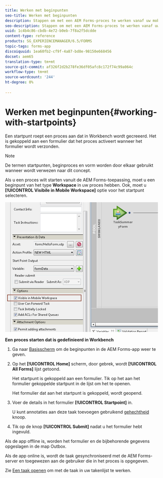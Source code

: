 ```yaml
---
title: Werken met beginpunten
seo-title: Werken met beginpunten
description: Stappen om met een AEM Forms-proces te werken vanaf uw mobiele apparaat dat is gedefinieerd in Workbench.
seo-description: Stappen om met een AEM Forms-proces te werken vanaf uw mobiele apparaat dat is gedefinieerd in Workbench.
uuid: 1c4b4c86-cbdb-4e72-b0eb-7f8a2f5dcdde
content-type: reference
products: SG_EXPERIENCEMANAGER/6.5/FORMS
topic-tags: forms-app
discoiquuid: 1ea60fb2-cf9f-4a87-bd8e-98150e668456
docset: aem65
translation-type: tm+mt
source-git-commit: af326f2d2b278fe36df05afc8c172f74c99a064c
workflow-type: tm+mt
source-wordcount: '244'
ht-degree: 0%

---
```



# Werken met beginpunten{#working-with-startpoints}

Een startpunt roept een proces aan dat in Workbench wordt gecreeerd. Het is gekoppeld aan een formulier dat het proces activeert wanneer het formulier wordt verzonden.

>[!NOTE]
>
>De termen startpunten, beginproces en vorm worden door elkaar gebruikt wanneer wordt verwezen naar dit concept.

Als u een proces wilt starten vanuit de AEM Forms-toepassing, moet u een beginpunt van het type **Workspace** in uw proces hebben. Ook, moet u **[!UICONTROL Visibile in Mobile Workspace]** optie voor het startpunt selecteren.

![mws_startpoint_select_option](assets/mws_startpoint_select_option.png)

**Een proces starten dat is gedefinieerd in Workbench**

1. Ga naar [Basisscherm](../../forms/using/home-screen.md) om de beginpunten in de AEM Forms-app weer te geven.
1. Op het **[!UICONTROL Home]** scherm, door gebrek, wordt **[!UICONTROL All Forms]** lijst getoond.

   Het startpunt is gekoppeld aan een formulier. Tik op het aan het formulier gekoppelde startpunt in de lijst om het te openen.

   Het formulier dat aan het startpunt is gekoppeld, wordt geopend.

1. Voer de details in het formulier **[!UICONTROL Startpoint]** in.

   U kunt annotaties aan deze taak toevoegen gebruikend [gehechtheid](../../forms/using/add-attachments.md) knoop.

1. Tik op de knop **[!UICONTROL Submit]** nadat u het formulier hebt ingevuld.

Als de app offline is, worden het formulier en de bijbehorende gegevens opgeslagen in de map Outbox.

Als de app online is, wordt de taak gesynchroniseerd met de AEM Forms-server en toegewezen aan de gebruiker die in het proces is opgegeven.

Zie [Een taak openen](/help/forms/using/open-task.md) om met de taak in uw takenlijst te werken.
